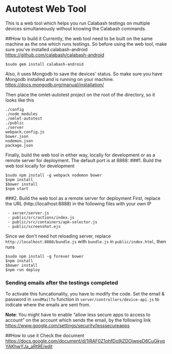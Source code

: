 # Autotest Web Tool

This is a web tool which helps you run Calabash testings on multiple devices simultaneously without knowing the Calabash commands.

##How to build it
Currently, the web tool need to be built on the same machine as the one which runs testings.
So before using the web tool, make sure you've installed calabash-android
https://github.com/calabash/calabash-android

```
$sudo gem install calabash-android
```

Also, it uses Mongodb to save the devices' status. So make sure you have Mongodb installed and is running on your machine. 
https://docs.mongodb.org/manual/installation/

Then place the omlet-autotest project on the root of the directory, so it looks like this
```
./config
./node_modules
./omlet-autotest
./public
./server
webpack.config.js
bower.json
nodemon.json
package.json
```

Finally, build the web tool in either way, locally for development or as a remote server for deployment. The default port is at 8888:
###1. Build the web tool locally for development

```
$sudo npm install -g webpack nodemon bower
$npm install
$bower install
$npm start
```

###2. Build the web tool as a remote server for deployment
First, replace the URL (http://localhost:8888) in the following files with your own IP
```
 - server/server.js
 - public/src/actions/index.js
 - public/src/containers/apk-selector.js
 - public/screenshot.ejs
```
Since we don't need hot reloading server, replace ``http://localhost:8080/bundle.js`` with ``bundle.js`` in ``public/index.html``, then runs

```
$sudo npm install -g forever bower
$npm install
$bower install
$npm run deploy
```

### Sending emails after the testings completed
To activate this funcationality, you have to modify the code. 
Set the email & password in ``sendMailTo`` function in ``server/controllers/device-api.js`` to indicate where the emails are sent from.

**Note**: You might have to enable “allow less secure apps to access to account” on the account which sends the email, by the following link
https://www.google.com/settings/security/lesssecureapps

##How to use it
Check the document
https://docs.google.com/document/d/1iRAF0Z1ohfDo9jZDOiwpeD6CuGkyqYAKhwYJa_aRt9E/edit
